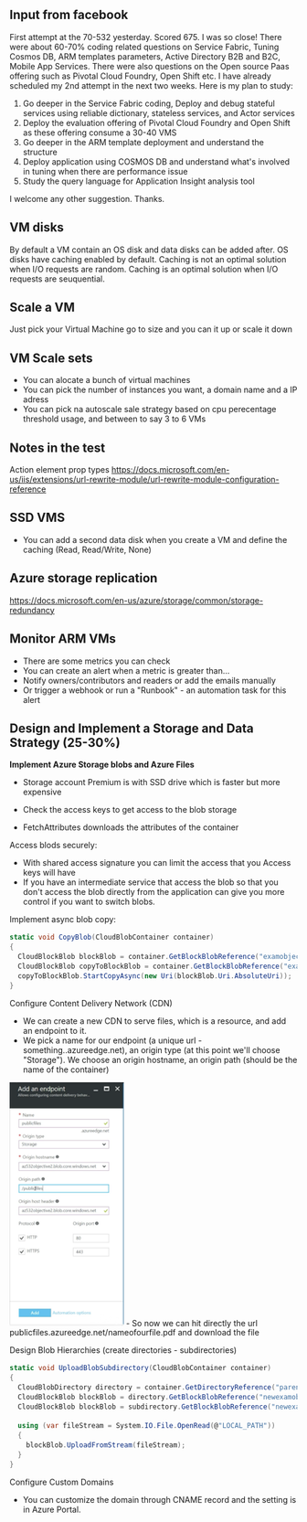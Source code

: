 Input from facebook
-------------------
First attempt at the 70-532 yesterday. Scored 675. I was so close! There were about 60-70% coding related questions on Service Fabric, Tuning Cosmos DB, ARM templates parameters, Active Directory B2B and B2C, Mobile App Services. There were also questions on the Open source Paas offering such as Pivotal Cloud Foundry, Open Shift etc. I have already scheduled my 2nd attempt in the next two weeks. Here is my plan to study:

1) Go deeper in the Service Fabric coding, Deploy and debug stateful services using reliable dictionary, stateless services, and Actor services
2) Deploy the evaluation offering of Pivotal Cloud Foundry and Open Shift as these offering consume a 30-40 VMS
3) Go deeper in the ARM template deployment and understand the structure
4) Deploy application using COSMOS DB and understand what's involved in tuning when there are performance issue
5) Study the query language for Application Insight analysis tool

I welcome any other suggestion. Thanks.

VM disks 
---------
By default a VM contain an OS disk and data disks can be added after. OS disks have caching enabled by default. 
Caching is not an optimal solution when I/O requests are random.
Caching is an optimal solution when I/O requests are seuquential.

Scale a VM
-----------

Just pick your Virtual Machine go to size and you can it up or scale it down


VM Scale sets
--------------
- You can alocate a bunch of virtual machines
- You can pick the number of instances you want, a domain name and a IP adress
- You can pick na autoscale sale strategy based on cpu perecentage threshold usage, and between to say 3 to 6 VMs

Notes in the test
------------------

Action element prop types
https://docs.microsoft.com/en-us/iis/extensions/url-rewrite-module/url-rewrite-module-configuration-reference


SSD VMS
-------
- You can add a second data disk when you create a VM and define the caching (Read, Read/Write, None)

Azure storage replication
-------------------------
https://docs.microsoft.com/en-us/azure/storage/common/storage-redundancy


Monitor ARM VMs
---------------
- There are some metrics you can check
- You can create an alert when a metric is greater than...
- Notify owners/contributors and readers or add the emails manually
- Or trigger a webhook or run a "Runbook" - an automation task for this alert  

Design and Implement a Storage and Data Strategy (25-30%)
----------------------------------------------------------
**Implement Azure Storage blobs and Azure Files**  
- Storage account Premium is with SSD drive which is faster but more expensive
- Check the access keys to get access to the blob storage

- FetchAttributes downloads the attributes of the container

Access blods securely:
- With shared access signature you can limit the access that you Access keys will have
- If you have an intermediate service that access the blob so that you don't access the blob directly from the application can give you more control if you want to switch blobs.

Implement async blob copy:
```csharp
static void CopyBlob(CloudBlobContainer container)
{
  CloudBlockBlob blockBlob = container.GetBlockBlobReference("examobjectives");
  CloudBlockBlob copyToBlockBlob = container.GetBlockBlobReference("examobjectives-copy");
  copyToBlockBlob.StartCopyAsync(new Uri(blockBlob.Uri.AbsoluteUri));
}
```

Configure Content Delivery Network  (CDN)
- We can create a new CDN to serve files, which is a resource, and add an endpoint to it. 
- We pick a name for our endpoint (a unique url - something..azureedge.net), an origin type (at this point we'll choose "Storage"). We choose an origin hostname, an origin path (should be the name of the container)  
<img src="./images/cdn.png" width="200px">
- So now we can hit directly the url publicfiles.azureedge.net/nameofourfile.pdf and download the file

Design Blob Hierarchies (create directories - subdirectories)

```csharp
static void UploadBlobSubdirectory(CloudBlobContainer container)
{
  CloudBlobDirectory directory = container.GetDirectoryReference("parent-directory");
  CloudBlockBlob blockBlob = directory.GetBlockBlobReference("newexamobjectives");
  CloudBlockBlob blockBlob = subdirectory.GetBlockBlobReference("newexamobjectives");

  using (var fileStream = System.IO.File.OpenRead(@"LOCAL_PATH"))
  {
    blockBlob.UploadFromStream(fileStream);
  }
}
```

Configure Custom Domains

- You can customize the domain through CNAME record and the setting is in Azure Portal.
